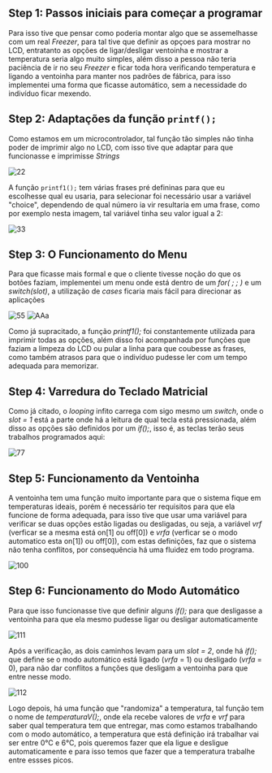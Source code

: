 ## Step 1: Passos iniciais para começar a programar

Para isso tive que pensar como poderia montar algo que se assemelhasse com um real _Freezer_, para tal tive que definir as opçoes para mostrar no LCD, entratanto as opções de ligar/desligar ventoinha e mostrar a temperatura seria algo muito simples, além disso a pessoa não teria paciência de ir no seu _Freezer_ e ficar toda hora verificando temperatura e ligando a ventoinha para manter nos padrões de fábrica, para isso implementei uma forma que ficasse automático, sem a necessidade do indivíduo ficar mexendo.

## Step 2: Adaptações da função `printf();`

Como estamos em um microcontrolador, tal função tão simples não tinha poder de imprimir algo no LCD, com isso tive que adaptar para que funcionasse e imprimisse _Strings_

![22](https://user-images.githubusercontent.com/75506742/101366799-286cf580-3884-11eb-9cb2-cb774c29d94c.png)

A função `printf1();` tem várias frases pré defininas para que eu escolhesse qual eu usaria, para selecionar foi necessário usar a variável "choice", dependendo de qual número ia vir resultaria em uma frase, como por exemplo nesta imagem, tal variável tinha seu valor igual a 2:

![33](https://user-images.githubusercontent.com/75506742/101366822-2e62d680-3884-11eb-9e1f-f64b0fc985a7.png)


## Step 3: O Funcionamento do Menu

Para que ficasse mais formal e que o cliente tivesse noção do que os botões faziam, implementei um menu onde está dentro de um _for( ; ; )_ e um _switch(slot)_, a utilização de _cases_ ficaria mais fácil para direcionar as aplicações

![55](https://user-images.githubusercontent.com/75506742/101369249-d6799f00-3886-11eb-88eb-4f868e16f6c8.png)
![AAa](https://user-images.githubusercontent.com/75506742/101372002-2e65d500-388a-11eb-8251-053d99e4b1ca.png)

Como já supracitado, a função _printf1();_ foi constantemente utilizada para imprimir todas as opções, além disso foi acompanhada por funções que faziam a limpeza do LCD ou pular a linha para que coubesse as frases, como também atrasos para que o indivíduo pudesse ler com um tempo adequada para memorizar.

## Step 4: Varredura do Teclado Matricial

Como já citado, o _looping_ infito carrega com sigo mesmo um _switch_, onde o _slot = 1_ está a parte onde há a leitura de qual tecla está pressionada, além disso as opções são definidos por um _if();_, isso é, as teclas terão seus trabalhos programados aqui:

![77](https://user-images.githubusercontent.com/75506742/101370801-b814a300-3888-11eb-8e17-06d5cb01061f.png)

## Step 5: Funcionamento da Ventoinha

A ventoinha tem uma função muito importante para que o sistema fique em temperaturas ideais, porém é necessário ter requisitos para que ela funcione de forma adequada, para isso tive que usar uma variável para verificar se duas opções estão ligadas ou desligadas, ou seja, a variável _vrf_ (verficar se a mesma está on[1] ou off[0]) e _vrfa_ (verficar se o modo automatico esta on[1]) ou off[0]), com estas definições, faz que o sistema não tenha conflitos, por consequência há uma fluidez em todo programa.

![100](https://user-images.githubusercontent.com/75506742/101371770-e777df80-3889-11eb-825a-4423d1608e79.png)

## Step 6: Funcionamento do Modo Automático

Para que isso funcionasse tive que definir alguns _if();_ para que desligasse a ventoinha para que ela mesmo pudesse ligar ou desligar automaticamente

![111](https://user-images.githubusercontent.com/75506742/101373401-a680ca80-388b-11eb-8e13-00accea16cb2.png)

Após a verificação, as dois caminhos levam para um _slot = 2_, onde há _if();_ que define se o modo automático está ligado (_vrfa_ = 1) ou desligado (_vrfa_ = 0), para não dar conflitos a funções que desligam a ventoinha para que entre nesse modo.

![112](https://user-images.githubusercontent.com/75506742/101373403-a7196100-388b-11eb-9609-bb316fecc0f9.png)

Logo depois, há uma função que "randomiza" a temperatura, tal função tem o nome de _temperaturaV();_, onde ela recebe valores de _vrfa_ e _vrf_ para saber qual temperatura tem que entregar, mas como estamos trabalhando com o modo automático, a temperatura que está definição irá trabalhar vai ser entre 0°C e 6°C, pois queremos fazer que ela ligue e desligue automaticamente e para isso temos que fazer que a temperatura trabalhe entre essses picos.
